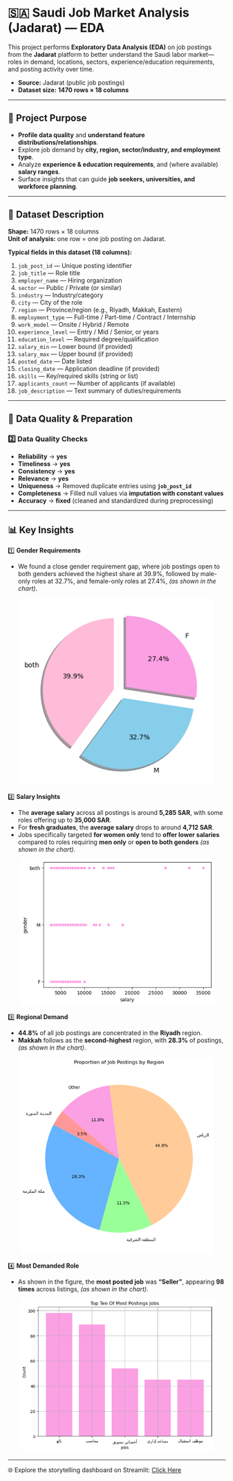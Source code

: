 # 🇸🇦 Saudi Job Market Analysis (Jadarat) — EDA

This project performs **Exploratory Data Analysis (EDA)** on job postings from the **Jadarat** platform to better understand the Saudi labor market—roles in demand, locations, sectors, experience/education requirements, and posting activity over time.

- **Source:** Jadarat (public job postings)
- **Dataset size:** **1470 rows × 18 columns**

---

## 🎯 Project Purpose
- **Profile data quality** and **understand feature distributions/relationships**.  
- Explore job demand by **city, region, sector/industry, and employment type**.  
- Analyze **experience & education requirements**, and (where available) **salary ranges**.  
- Surface insights that can guide **job seekers, universities, and workforce planning**.

---

## 📂 Dataset Description
**Shape:** 1470 rows × 18 columns  
**Unit of analysis:** one row = one job posting on Jadarat.

**Typical fields in this dataset (18 columns):**
1. `job_post_id` — Unique posting identifier  
2. `job_title` — Role title  
3. `employer_name` — Hiring organization  
4. `sector` — Public / Private (or similar)  
5. `industry` — Industry/category  
6. `city` — City of the role  
7. `region` — Province/region (e.g., Riyadh, Makkah, Eastern)  
8. `employment_type` — Full-time / Part-time / Contract / Internship  
9. `work_model` — Onsite / Hybrid / Remote  
10. `experience_level` — Entry / Mid / Senior, or years  
11. `education_level` — Required degree/qualification  
12. `salary_min` — Lower bound (if provided)  
13. `salary_max` — Upper bound (if provided)  
14. `posted_date` — Date listed  
15. `closing_date` — Application deadline (if provided)  
16. `skills` — Key/required skills (string or list)  
17. `applicants_count` — Number of applicants (if available)  
18. `job_description` — Text summary of duties/requirements

---

## 🧹 Data Quality & Preparation

### 2️⃣ Data Quality Checks
- **Reliability** → **yes**  
- **Timeliness** → **yes**  
- **Consistency** → **yes**  
- **Relevance** → **yes**  
- **Uniqueness** → Removed duplicate entries using **`job_post_id`**  
- **Completeness** → Filled null values via **imputation with constant values**  
- **Accuracy** → **fixed** (cleaned and standardized during preprocessing)

---

## 📊 Key Insights

1️⃣ **Gender Requirements**  
   - We found a close gender requirement gap, where job postings open to both genders achieved the highest share at 39.9%, followed by male-only roles at 32.7%, and female-only roles at 27.4%, *(as shown in the chart)*.
<p align="center">
  <img src="Images/Gender.png" alt="Gender Requirement Distribution" width="450">
</p>


2️⃣ **Salary Insights**  
   - The **average salary** across all postings is around **5,285 SAR**, with some roles offering up to **35,000 SAR**.
   - For **fresh graduates**, the **average salary** drops to around **4,712 SAR**.
   - Jobs specifically targeted **for women only** tend to **offer lower salaries** compared to roles requiring **men only** or **open to both genders** *(as shown in the chart)*.
<p align="center">
  <img src="Images/Salary.png" alt="Salary Chart" width="450">
</p>

3️⃣ **Regional Demand**  
   - **44.8%** of all job postings are concentrated in the **Riyadh** region.  
   - **Makkah** follows as the **second-highest** region, with **28.3%** of postings, *(as shown in the chart)*.
<p align="center">
  <img src="Images/Region.png" alt="Region Chart" width="450">
</p>


4️⃣ **Most Demanded Role**  
   - As shown in the figure, the **most posted job** was **“Seller”**, appearing **98 times** across listings, *(as shown in the chart)*.
<p align="center">
  <img src="Images/Jobs.png" alt="Jobs Chart" width="450">
</p>


---

🌐 Explore the storytelling dashboard on Streamlit: [Click Here](https://usecase5jadarat.streamlit.app/)

